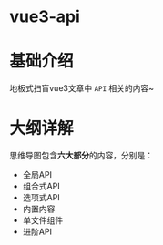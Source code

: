 # vue3-api
# 基础介绍 

地板式扫盲vue3文章中 `API` 相关的内容~ 



# 大纲详解

思维导图包含**六大部分**的内容，分别是：

- 全局API
- 组合式API
- 选项式API
- 内置内容
- 单文件组件
- 进阶API
